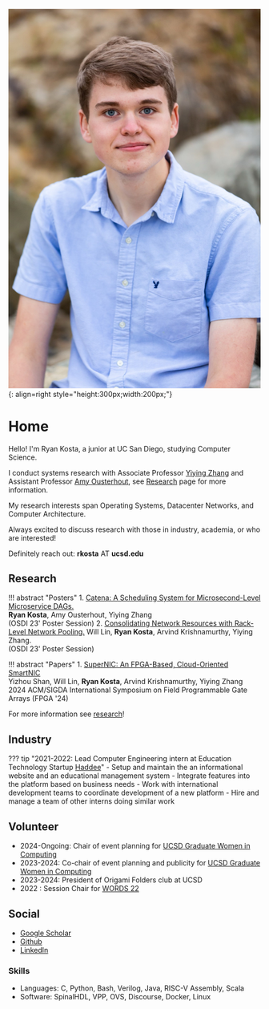 ![portrait](me.jpeg){: align=right style="height:300px;width:200px;"}

# Home 

Hello! I'm Ryan Kosta, a junior at UC San Diego, studying Computer Science.

I conduct systems research with Associate Professor [Yiying Zhang](https://cseweb.ucsd.edu/~yiying/) and Assistant Professor [Amy Ousterhout](https://amyousterhout.com/), see [Research](research/research/) page for more information.

My research interests span Operating Systems, Datacenter Networks, and Computer Architecture.

Always excited to discuss research with those in industry, academia, or who are interested!

Definitely reach out: **rkosta** AT **ucsd.edu**


## Research
!!! abstract "Posters"
	1. [Catena: A Scheduling System for Microsecond-Level Microservice DAGs.](media/osdi-23-poster-catena-full.pdf)     
	**Ryan Kosta**, Amy Ousterhout, Yiying Zhang  
	(OSDI 23' Poster Session)
	2. [Consolidating Network Resources with Rack-Level Network Pooling.](media/osdi-23-poster-snic-full.pdf) 
	Will Lin, **Ryan Kosta**, Arvind Krishnamurthy, Yiying Zhang.    
	(OSDI 23' Poster Session)

!!! abstract "Papers"
	1. [SuperNIC: An FPGA-Based, Cloud-Oriented SmartNIC](https://dl.acm.org/doi/10.1145/3626202.3637564)  
	Yizhou Shan, Will Lin, **Ryan Kosta**, Arvind Krishnamurthy, Yiying Zhang    
	2024 ACM/SIGDA International Symposium on Field Programmable Gate Arrays (FPGA '24)
	
For more information see [research](research/research.md)!

## Industry 
??? tip "2021-2022: Lead Computer Engineering intern at Education Technology Startup [Haddee](https://haddee.com)"
	- Setup and maintain the an informational website and an educational management system 
	- Integrate features into the platform based on business needs 
	- Work with international development teams to coordinate development of a new platform 
	- Hire and manage a team of other interns doing similar work

## Volunteer
- 2024-Ongoing: Chair of event planning for [UCSD Graduate Women in Computing](https://gradwic.ucsd.edu/)
- 2023-2024: Co-chair of event planning and publicity for [UCSD Graduate Women in Computing](https://gradwic.ucsd.edu/)
- 2023-2024: President of Origami Folders club at UCSD 
- 2022 : Session Chair for [WORDS 22](https://www.wordsworkshop.org/words-2022) 

## Social
- [Google Scholar](https://scholar.google.com/citations?user=RVvydmkAAAA)
- [Github](https://github.com/ryankosta)
- [LinkedIn](https://www.linkedin.com/in/ryankosta/)

### Skills
- Languages: C, Python, Bash, Verilog, Java, RISC-V Assembly, Scala
- Software: SpinalHDL, VPP, OVS, Discourse, Docker, Linux 
